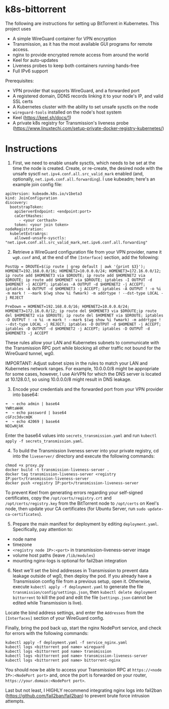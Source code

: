 # k8s-bittorrent

The following are instructions for setting up BitTorrent in Kubernetes. This project uses
* A simple WireGuard container for VPN encryption
* Transmission, as it has the most available GUI programs for remote access.
* nginx to provide encrypted remote access from around the world
* Keel for auto-updates
* Liveness probes to keep both containers running hands-free
* Full IPv6 support

Prerequisites:
* VPN provider that supports WireGuard, and a forwarded port
* A registered domain, DDNS records linking it to your node's IP, and valid SSL certs
* A Kubernetes cluster with the ability to set unsafe sysctls on the node
* `wireguard-tools` installed on the node's host system
* Keel (https://keel.sh/docs/1)
* A private k8s registry for Transmission's liveness probe (https://www.linuxtechi.com/setup-private-docker-registry-kubernetes/)

# Instructions

1. First, we need to enable unsafe sysctls, which needs to be set at the time the node is created. Create, or re-create, the desired node with the unsafe sysctl `net.ipv4.conf.all.src_valid_mark` enabled (and, optionally, `net.ipv6.conf.all.forwarding`). I use kubeadm; here's an example join config file:

```
apiVersion: kubeadm.k8s.io/v1beta3
kind: JoinConfiguration
discovery:
  bootstrapToken:
    apiServerEndpoint: <endpoint:port>
    caCertHashes: 
      - <your certhash>
    token: <your join token>
nodeRegistration:
  kubeletExtraArgs:
    allowed-unsafe-sysctls: "net.ipv4.conf.all.src_valid_mark,net.ipv6.conf.all.forwarding"
```


2. Retrieve a WireGuard configuration file from your VPN provider, name it `wg0.conf` and, at the end of the `[Interface]` section, add the following:

```
PostUp = DROUTE=$(ip route | grep default | awk '{print $3}'); HOMENET=192.168.0.0/16; HOMENET2=10.0.0.0/24; HOMENET3=172.16.0.0/12; ip route add $HOMENET3 via $DROUTE; ip route add $HOMENET2 via $DROUTE; ip route add $HOMENET via $DROUTE; iptables -I OUTPUT -d $HOMENET -j ACCEPT; iptables -A OUTPUT -d $HOMENET2 -j ACCEPT; iptables -A OUTPUT -d $HOMENET3 -j ACCEPT; iptables -A OUTPUT ! -o %i -m mark ! --mark $(wg show %i fwmark) -m addrtype ! --dst-type LOCAL -j REJECT

PreDown = HOMENET=192.168.0.0/16; HOMENET2=10.0.0.0/24; HOMENET3=172.16.0.0/12; ip route del $HOMENET3 via $DROUTE;ip route del $HOMENET2 via $DROUTE; ip route del $HOMENET via $DROUTE; iptables -D OUTPUT ! -o %i -m mark ! --mark $(wg show %i fwmark) -m addrtype ! --dst-type LOCAL -j REJECT; iptables -D OUTPUT -d $HOMENET -j ACCEPT; iptables -D OUTPUT -d $HOMENET2 -j ACCEPT; iptables -D OUTPUT -d $HOMENET3 -j ACCEPT
```
These rules allow your LAN and Kubernetes subnets to communicate with the Transmission RPC port while blocking all other traffic not bound for the WireGuard tunnel, wg0.

IMPORTANT: Adjust subnet sizes in the rules to match your LAN and Kubernetes network ranges. For example, 10.0.0.0/8 might be appropriate for some cases, however, I use AirVPN for which the DNS server is located at 10.128.0.1, so using 10.0.0.0/8 might result in DNS leakage.


3. Encode your credentials and the forwarded port from your VPN provider into base64:

```
➜  ~ echo admin | base64
YWRtaW4K
➜  ~ echo password | base64
cGFzc3dvcmQK
➜  ~ echo 42069 | base64
NDIwNjkK
```

Enter the base64 values into `secrets_transmission.yaml` and run `kubectl apply -f secrets_transmission.yaml`. 


4. To build the Transmission liveness server into your private registry, cd into the `liveserver/` directory and execute the following commands:

```
chmod +x proxy.py
docker build -t transmission-liveness-server .
docker tag transmission-liveness-server <registry IP:port>/transmission-liveness-server
docker push <registry IP:port>/transmission-liveness-server
```
To prevent Keel from generating errors regarding your self-signed certificates, copy the `/opt/certs/registry.crt` and `/opt/certs/registry.key` from the BitTorrent node to `/opt/certs` on Keel's node, then update your CA certificates (for Ubuntu Server, run `sudo update-ca-certificates`).

5. Prepare the main manifest for deployment by editing `deployment.yaml`. Specifically, pay attention to:
* node name
* timezone
* `<registry node IP>:<port>` in transmission-liveness-server image
* volume host paths (leave `/lib/modules`)
* mounting nginx-logs is optional for fail2ban integration


6. Next we'll set the bind addresses in Transmission to prevent data leakage outside of wg0, then deploy the pod. If you already have a Transmission config file from a previous setup, open it. Otherwise, execute `kubectl apply -f deployment.yaml` to generate the file `transmission/config/settings.json`, then `kubectl delete deployment bittorrent` to kill the pod and edit the file (`settings.json` cannot be edited while Transmission is live). 

Locate the bind address settings, and enter the `Addresses` from the `[Interfaces]` section of your WireGuard config.

Finally, bring the pod back up, start the nginx NodePort service, and check for errors with the following commands: 

```
kubectl apply -f deployment.yaml -f service_nginx.yaml
kubectl logs <bittorrent pod name> wireguard
kubectl logs <bittorrent pod name> transmission
kubectl logs <bittorrent pod name> transmission-liveness-server
kubectl logs <bittorrent pod name> bittorrent-nginx
```

You should now be able to access your Transmission RPC at `https://<node IP>:<NodePort port>` and, once the port is forwarded on your router, `https://your.domain:<NodePort port>`.

Last but not least, I HIGHLY recommend integrating nginx logs into fail2ban (https://github.com/fail2ban/fail2ban) to prevent brute force intrusion attempts.
